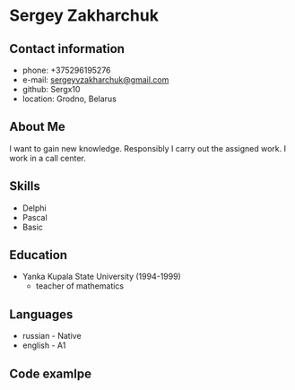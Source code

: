 # Sergey Zakharchuk
## Contact information
 * phone: +375296195276
 * e-mail: sergeyvzakharchuk@gmail.com
 * github: Sergx10
 * location: Grodno, Belarus
## About Me
   I want to gain new knowledge. Responsibly I carry out the assigned work. I work in a call center. 
## Skills
 * Delphi
 * Pascal
 * Basic
## Education
 * Yanka Kupala State University (1994-1999)
   * teacher of mathematics
## Languages
 * russian - Native
 * english - A1
## Code examlpe